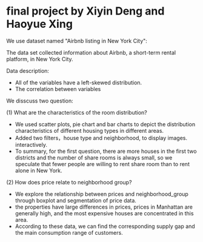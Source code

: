 # final project by Xiyin Deng and Haoyue Xing

We use dataset named "Airbnb listing in New York City":

The data set collected information about Airbnb, a short-term rental platform, in New York City.

Data description:

- All of the variables have a left-skewed distribution.
- The correlation between variables

We disscuss two question:

(1) What are the characteristics of the room distribution?

- We used scatter plots, pie chart and bar charts to depict the distribution characteristics of different housing types in different areas.
- Added two filters，house type and neighborhood, to display images. interactively.
- To summary, for the first question, there are more houses in the first two districts and the number of share rooms is always small, so we speculate that fewer people are willing to rent share room than to rent alone in New York.

(2) How does price relate to neighborhood group?

- We explore the relationship between prices and neighborhood_group through boxplot and segmentation of price data.
- the properties have large differences in prices, prices in Manhattan are generally high, and the most expensive houses are concentrated in this area. 
- According to these data, we can find the corresponding supply gap and the main consumption range of customers. 





 
